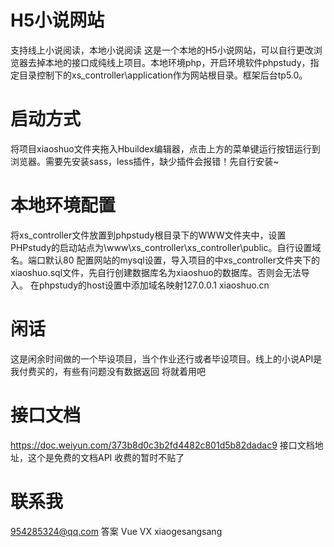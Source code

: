 # H5小说网站
支持线上小说阅读，本地小说阅读
这是一个本地的H5小说网站，可以自行更改浏览器去掉本地的接口成纯线上项目。本地环境php，开启环境软件phpstudy，指定目录控制下的xs_controller\application作为网站根目录。框架后台tp5.0。
# 启动方式
将项目xiaoshuo文件夹拖入Hbuildex编辑器，点击上方的菜单键运行按钮运行到浏览器。需要先安装sass，less插件，缺少插件会报错！先自行安装~
# 本地环境配置
将xs_controller文件放置到phpstudy根目录下的WWW文件夹中，设置PHPstudy的启动站点为\www\xs_controller\xs_controller\public。自行设置域名。端口默认80
配置网站的mysql设置，导入项目的中xs_controller文件夹下的xiaoshuo.sql文件，先自行创建数据库名为xiaoshuo的数据库。否则会无法导入。
在phpstudy的host设置中添加域名映射127.0.0.1 xiaoshuo.cn
# 闲话
这是闲余时间做的一个毕设项目，当个作业还行或者毕设项目。线上的小说API是我付费买的，有些有问题没有数据返回 将就着用吧
# 接口文档
https://doc.weiyun.com/373b8d0c3b2fd4482c801d5b82dadac9  接口文档地址，这个是免费的文档API
收费的暂时不贴了
# 联系我
954285324@qq.com 答案 Vue   VX  xiaogesangsang
